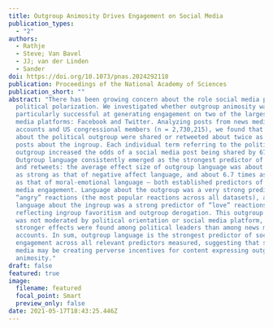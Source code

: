 ```yaml
---
title: Outgroup Animosity Drives Engagement on Social Media
publication_types:
  - "2"
authors:
  - Rathje
  - Steve; Van Bavel
  - JJ; van der Linden
  - Sander
doi: https://doi.org/10.1073/pnas.2024292118
publication: Proceedings of the National Academy of Sciences
publication_short: ""
abstract: "There has been growing concern about the role social media plays in
  political polarization. We investigated whether outgroup animosity was
  particularly successful at generating engagement on two of the largest social
  media platforms: Facebook and Twitter. Analyzing posts from news media
  accounts and US congressional members (n = 2,730,215), we found that posts
  about the political outgroup were shared or retweeted about twice as often as
  posts about the ingroup. Each individual term referring to the political
  outgroup increased the odds of a social media post being shared by 67%.
  Outgroup language consistently emerged as the strongest predictor of shares
  and retweets: the average effect size of outgroup language was about 4.8 times
  as strong as that of negative affect language, and about 6.7 times as strong
  as that of moral-emotional language – both established predictors of social
  media engagement. Language about the outgroup was a very strong predictor of
  “angry” reactions (the most popular reactions across all datasets), and
  language about the ingroup was a strong predictor of “love” reactions,
  reflecting ingroup favoritism and outgroup derogation. This outgroup effect
  was not moderated by political orientation or social media platform, but
  stronger effects were found among political leaders than among news media
  accounts. In sum, outgroup language is the strongest predictor of social media
  engagement across all relevant predictors measured, suggesting that social
  media may be creating perverse incentives for content expressing outgroup
  animosity."
draft: false
featured: true
image:
  filename: featured
  focal_point: Smart
  preview_only: false
date: 2021-05-17T18:43:25.446Z
---
```

